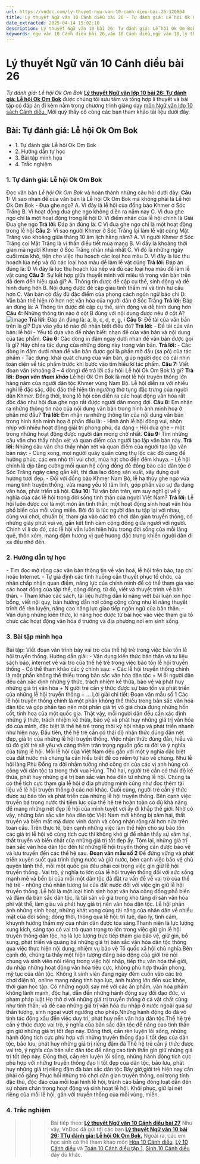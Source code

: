 ```yaml
---
url: https://vndoc.com/ly-thuyet-ngu-van-10-canh-dieu-bai-26-320864
title: Lý thuyết Ngữ văn 10 Cánh diều bài 26 - Tự đánh giá: Lễ hội Ok Om Bok - VnDoc.com
date_extracted: 2025-04-14 15:02:10
description: Lý thuyết Ngữ văn 10 bài 26: Tự đánh giá: Lễ hội Ok Om Bok sách Cánh diều được VnDoc sưu tầm và giới thiệu  để tham khảo chuẩn bị cho bài giảng học kì mới sắp tới đây của mình.
keywords: ngữ văn 10 Cánh diều bài 26,văn 10 Cánh diều,ngữ văn 10,lý thuyết văn 10 Cánh diều bài 26,kiến thức trọng tâm môn ngữ văn 10,lý thuyết ngữ văn 10 CD,ngữ văn lớp 10,ôn tập lý thuyết văn lớp 10,lý thuyết môn ngữ văn 10,lý thuyết văn 10 CD,bài Tự đánh giá: Lễ hội Ok Om Bok,trắc nghiệm ngữ văn 10 CD
---
```


# Lý thuyết Ngữ văn 10 Cánh diều bài 26
 _Tự đánh giá: Lễ hội Ok Om Bok_
**[Lý thuyết Ngữ văn lớp 10 bài 26: Tự đánh giá: Lễ hội Ok Om Bok](<https://vndoc.com/ly-thuyet-ngu-van-10-canh-dieu-bai-26-320864>)** được chúng tôi sưu tầm và tổng hợp lí thuyết và bài tập có đáp án đi kèm nằm trong chương trình giảng dạy [môn Ngữ văn lớp 10 sách Cánh diều. ](<https://vndoc.com/ngu-van-10-canh-dieu-tap1>)Mời quý thầy cô cùng các bạn tham khảo tài liệu dưới đây.
## Bài: Tự đánh giá: Lễ hội Ok Om Bok
  * 1\. Tự đánh giá: Lễ hội Ok Om Bok
  * 2\. Hướng dẫn tự học
  * 3\. Bài tập minh họa
  * 4\. Trắc nghiệm

### 1\. Tự đánh giá: Lễ hội Ok Om Bok
Đọc văn bản _Lễ hội Ok Om Bok_ và hoàn thành những câu hỏi dưới đây:
**Câu 1:** Vì sao nhan đề của văn bản là Lễ hội Ok Om Bok mà không phải là Lễ hội Ok Om Bok - Đua ghe ngo?
A. Vì đây là lễ hội của đồng bào Khmer ở Sóc Trăng
B. Vì hoạt động đua ghe ngo không diễn ra năm nay
C. Vì đua ghe ngo chỉ là một hoạt động trong lễ hội
D. Vì điểm nhấn của lễ hội chính là Giải Đua ghe ngo
**Trả lời:**
Đáp án đúng là: C
Vì đua ghe ngo chỉ là một hoạt động trong lễ hội
**Câu 2:** Vì sao người Khmer ở Sóc Trăng lại làm lễ vật cúng Mặt Trăng vào khoảng giữa tháng 10 âm lịch hằng năm?
A. Vì người Khmer ở Sóc Trăng coi Mặt Trăng là vị thần điều tiết mùa màng
B. Vì đấy là khoảng thời gian mà người Khmer ở Sóc Trăng nhàn nhã nhất
C. Vì đó là những ngày cuối mùa khô, tiện cho việc thu hoạch các loại hoa màu
D. Vì đây là lúc thu hoạch lúa nếp và đủ các loại hoa màu để làm lễ vật cúng
**Trả lời:**
Đáp án đúng là: D
Vì đây là lúc thu hoạch lúa nếp và đủ các loại hoa màu để làm lễ vật cúng
**Câu 3:** Sự kết hợp giữa thuyết minh với miêu tả trong văn bản trên đã đem đến hiệu quả gì?
A. Thông tin được đề cập cụ thể, sinh động và dễ hình dung hơn
B. Nội dung được đề cập giàu tính thẩm mĩ và tính hư cấu hơn
C. Văn bản có đầy đủ đặc điểm của phong cách ngôn ngữ báo chí
D. Văn bản thể hiện rõ hơn nét văn hóa của người dân ở Sóc Trăng
**Trả lời:**
Đáp án đúng là: A
Thông tin được đề cập cụ thể, sinh động và dễ hình dung hơn
**Câu 4:** Những thông tin nào ở cột B đúng với nội dung được nêu ở cột A?
![image](https://i.vdoc.vn/data/image/2024/05/26/bang-cau-4-Tu-danh-gia-Bai-4.jpg)
**Trả lời:**
Đáp án đúng là: a, b, c, d, e, g, i
**Câu 5:** Đề tài của văn bản trên là gì? Dựa vào yếu tố nào để nhận biết điều đó?
**Trả lời:**
\- Đề tài của văn bản: lễ hội
\- Yếu tố dựa vào để nhận biết: nhan đề của văn bản và nội dung của tác phẩm.
**Câu 6:** Các dòng in đậm ngay dưới nhan đề văn bản được gọi là gì? Hãy chỉ ra tác dụng của những dòng này trong văn bản.
**Trả lời:**
\- Các dòng in đậm dưới nhan đề văn bản được gọi là phần mở đầu \(sa pô\) của tác phẩm
\- Tác dụng: khái quát chung của văn bản, giúp người đọc có cái nhìn toàn diện về tác phẩm trước khi bước vào tìm hiểu kĩ tác phẩm.
**Câu 7:** Viết đoạn văn \(khoảng 3 – 4 dòng\) để trả lời câu hỏi: Lễ hội Ok Om Bok là gì?
**Trả lời:**
_**Đoạn văn tham khảo**_
Lễ hội Ok Om Bok là một lễ hội truyền thống lớn hàng năm của người dân tộc Khmer vùng Nam Bộ. Lễ hội diễn ra với nhiều nghi lễ đặc sắc, độc đáo thể hiện tín ngưỡng thờ tụng đặc trưng của người dân Khmer. Đồng thời, trong lễ hội còn diễn ra các hoạt động văn hóa rất độc đáo như hội đua ghe ngo rất được người dân mong đợi.
**Câu 8:** Em nhận ra những thông tin nào của nội dung văn bản trong hình ảnh minh hoạ ở phần mở đầu?
**Trả lời:**
Em nhận ra những thông tin của nội dung văn bản trong hình ảnh minh họa ở phần đầu là:
\- Hình ảnh lễ hội đông vui, nhộn nhịp với nhiều hoạt động giải trí phong phú, đa dạng
\- Hội đua ghe – một trong những hoạt động được người dân mong chờ nhất.
**Câu 9:** Tìm những câu văn cho thấy nhận xét và quan điểm của người tạo lập văn bản này.
**Trả lời:**
Những câu văn cho thấy nhận xét và quan điểm của người tạo lập văn bản này:
\- Cùng xong, mọi người quây quần cùng thụ lộc các đồ cúng để hưởng phúc, các em nhỏ thì vui chơi, múa hát cho đến đêm khuya.
\- Lễ hội chính là dịp tăng cường mối quan hệ cộng đồng để đồng bào các dân tộc ở Sóc Trăng ngày càng gắn kết, thi đua lao động sản xuất, xây dựng quê hương tươi đẹp.
\- Đối với đồng bào Khmer Nam Bộ, lễ hạ thủy ghe ngo vừa mang tính truyền thống, vừa mang yếu tố tâm linh, góp phần vào sự đa dạng văn hóa, phát triển xã hội.
**Câu 10:** Từ văn bản trên, em suy nghĩ gì về ý nghĩa của các lễ hội trong đời sống tinh thần của người Việt Nam?
**Trả lời:**
Lễ hội luôn được coi là một món ăn tinh thần, một hoạt động sinh hoạt văn hóa phổ biến của mỗi vùng miền. Bởi đó là lúc người dân tụ tập lại với nhau, cùng vui chơi, chuẩn bị, tham gia vào các trò chơi dân gian truyền thống, có những giây phút vui vẻ, gắn kết tình cảm cộng đồng giữa người với người. Chính vì lí do đó, các lễ hội vẫn luôn hiện hữu trong đời sống của mỗi làng quê, thôn xóm, mang đậm hương vị quê hương đặc trưng khiến người dân đi xa đều nhớ đến.
### 2\. Hướng dẫn tự học
\- Tìm đọc mở rộng các văn bản thông tin về văn hoá, lễ hội trên báo, tạp chí hoặc Internet.
\- Tự giả định các tình huống cần thuyết phục tổ chức, cá nhân chấp nhận quan điểm, năng lực của chính mình để có thể tham gia vào các hoạt động của tập thể, cộng đồng; từ đó, viết và thuyết trình về bản thân.
\- Tham khảo các sách, tài liệu hướng dẫn kĩ năng viết bài luận xin học bổng, viết nội quy, bản hướng dẫn nơi công cộng cũng như kĩ năng thuyết trình để rèn luyện, nâng cao năng lực giao tiếp ngôn ngữ của bản thân.
\- Vận dụng những kiến thức, kĩ năng học được từ bài học vào việc tham gia tổ chức các hoạt động văn hóa ở trường và địa phương nơi em sinh sống.
### 3\. Bài tập minh họa
Bài tập: Viết đoạn văn trình bày vai trò của thế hệ trẻ trong việc bảo tồn lễ hội truyền thống.
Hướng dẫn giải:
\- Vận dụng kiến thức bản thân và tư liệu sách báo, internet về vai trò của thế hệ trẻ trong việc bảo tồn lễ hội truyền thống
\- Có thể tham khảo các ý chính sau:
\+ Các lễ hội truyền thống chính là một phần không thể thiếu trong bản sắc văn hóa dân tộc
\+ M ỗi người dân đều cần xác định những ý thức, trách nhiệm kế thừa, bảo vệ và phát huy những giá trị văn hóa
\+ N gười trẻ cần ý thức được sự bảo tồn và phát triển của những lễ hội truyền thống
\+ ...
Lời giải chi tiết:
Đoạn văn mẫu số 1
Các lễ hội truyền thống chính là một phần không thể thiếu trong bản sắc văn hóa dân tộc và góp phần tạo nên một phần giá trị vô giá chứa đựng những hồn cốt, tinh hoa của một quốc gia. Thật vậy, mỗi người dân đều cần xác định những ý thức, trách nhiệm kế thừa, bảo vệ và phát huy những giá trị văn hóa đó của mình, đặc biệt là thế hệ trẻ trong thời kỳ hội nhập và phát triển nhanh như hiện nay. Đầu tiên, thế hệ trẻ cần có thái độ nhận thức đúng đắn nét đẹp, giá trị của những lễ hội truyền thống. Việc nhận thức đúng đắn, hiểu và từ đó giới trẻ sẽ yêu và càng thêm trân trọng nguồn gốc ra đời và ý nghĩa của từng lễ hội. Mỗi lễ hội của Việt Nam đều gắn với một ý nghĩa đặc biệt của đất nước mà chúng ta cần hiểu biết để có niềm tự hào về chúng. Như lễ hội làng Phù Đổng ra đời nhằm tưởng nhớ công ơn của các vị anh hùng có công với dân tộc ta trong thời vua Hùng. Thứ hai, người trẻ cần có thái độ kế thừa, phát huy những giá trị bản sắc văn hóa đến từ những lễ hội. Chúng ta có thể tích cực tham gia lễ hội ở địa phương mình cũng như đọc thêm tài liệu về lễ hội truyền thống ở các nơi khác. Cuối cùng, người trẻ cần ý thức được sự bảo tồn và phát triển của những lễ hội truyền thống. Bên cạnh việc truyền bá trong nước thì tiềm lực của thế hệ trẻ hoàn toàn có đủ khả năng để mang những nét đẹp lễ hội của mình tuyệt vời ấy đi khắp thế giới. Nhờ có vậy, những bản sắc văn hóa dân tộc Việt Nam mới không bị xâm hại, thất truyền và biến mất mà được vinh danh và công nhận rộng rãi hơn nữa trên toàn cầu. Trên thực tế, bên cạnh những việc làm thể hiện cho sự bảo tồn các giá trị lễ hội vô cùng tích cực thì không khó gì để nhận thấy sự xâm hại, thất truyền và biến chất của những giá trị tốt đẹp ấy. Tóm lại, những giá trị bản sắc văn hóa dân tộc đến từ những lễ hội truyền thống cần được bảo vệ và lưu truyền đến các thế hệ sau.
**Đoạn văn mẫu số 2**
Để đứng vững và phát triển xuyên suốt quá trình dựng nước và giữ nước, bên cạnh việc bảo vệ chủ quyền lãnh thổ, mỗi một quốc gia đều phải coi trọng việc gìn giữ lễ hội truyền thống . Vai trò, ý nghĩa to lớn của lễ hội truyền thống đối với sức sống mạnh mẽ và bền bỉ của mỗi một dân tộc đã đặt ra vấn đề về vai trò của thế hệ trẻ - những chủ nhân tương lai của đất nước đối với việc gìn giữ lễ hội truyền thống .Lễ hội là một loại hình sinh hoạt văn hóa cộng đồng phổ biến và đậm đà bản sắc dân tộc, là tài sản vô giá trong kho tàng di sản văn hóa phi vật thể, làm giàu và phát huy giá trị nền văn hóa dân tộc. Lễ hội phản ánh những sinh hoạt, những khát vọng cùng tài năng của nhân dân về nhiều mặt của đời sống; đồng thời, thông qua lễ hội: trí tuệ, đạo lý, tình cảm, khuynh hướng thẩm mỹ của nhân dân được tỏa sáng.Thanh niên là lực lượng xung kích, sáng tạo có vai trò quan trọng to lớn trong việc giữ gìn lễ hội truyền thống dân tộc, họ là lực lượng trực tiếp tham gia bảo vệ, giữ gìn, bổ sung, phát triển và quảng bá những giá trị bản sắc văn hóa dân tộc thông qua việc thực hiện nội dung, nhiệm vụ bảo vệ Tổ quốc xã hội chủ nghĩa.Bên cạnh đó, chúng ta thấy một hiện tượng đáng báo động của giới trẻ nói chung và sinh viên nói riêng trong việc hội nhập, tiếp thu văn hóa thế giới, du nhập những hoạt động văn hóa tiêu cực, không phù hợp thuần phong, mỹ tục của dân tộc. Không ít sinh viên đang ngày đêm cuốn vào các trò chơi điện tử, online mang nặng tính bạo lực, ảnh hưởng lớn đến sức khỏe, thời gian học tập. Có những người say mê với các ấn phẩm, văn hóa phẩm không lành mạnh, độc hại, dẫn đến những hành động suy đồi đạo đức, vi phạm pháp luật.Họ thờ ơ với những giá trị truyền thống ở cả vật chất cũng như tinh thần; và đề cao những giá trị văn hóa du nhập ở nước ngoài qua sự thần tượng, sính ngoại vượt ngưỡng cho phép.Những hành động đó đã vô tình tác động xấu đến việc duy trì, phát huy nền văn hóa dân tộc.Thế hệ trẻ cần ý thức được vai trò, ý nghĩa của bản sắc dân tộc để nâng cao tinh thần gìn giữ những giá trị tốt đẹp này. Đồng thời, cần rèn luyện lối sống, những hành động tích cực phù hợp với những truyền thống đạo lí tốt đẹp của dân tộc, bảo lưu, phát huy những giá trị riêng đậm đà Thế hệ trẻ cần ý thức được vai trò, ý nghĩa của bản sắc dân tộc để nâng cao tinh thần gìn giữ những giá trị tốt đẹp này. Đồng thời, cần rèn luyện lối sống, những hành động tích cực phù hợp với những truyền thống đạo lí tốt đẹp của dân tộc, bảo lưu, phát huy những giá trị riêng đậm đà bản sắc dân tộc.Bây giờ,giới trẻ hiện nay cần phải cố gắng Phục hồi những trò chơi dân gian truyền thống, coi trọng tính đặc thù, độc đáo của mỗi loại hình lễ hội, tránh cào bằng đồng loạt dẫn đến sự nhàm chán trong hoạt động và sinh hoạt lễ hội. Khôi phục, giữ lại nét riêng của mỗi lễ hội, gắn với truyền thống của mỗi vùng, miền.
### 4\. Trắc nghiệm
>>> Bài tiếp theo: [**Lý thuyết Ngữ văn 10 Cánh diều bài 27**](<https://vndoc.com/ly-thuyet-ngu-van-10-canh-dieu-bai-27-320865>)
Như vậy, VnDoc đã gửi tới các bạn **[Lý thuyết Ngữ văn 10 bài 26: TTự đánh giá: Lễ hội Ok Om Bok.](<https://vndoc.com/ly-thuyet-ngu-van-10-canh-dieu-bai-26-320864>)** Ngoài ra, các em học sinh có thể tham khảo môn [Hóa 10 Cánh diều](<https://vndoc.com/hoa-10-canh-dieu>), [Lý 10 Cánh diều](<https://vndoc.com/vat-ly-10-canh-dieu>) và [Toán 10 Cánh diều tập 1](<https://vndoc.com/toan-10-canh-dieu-tap1>), [Sinh 10 Cánh diều](<https://vndoc.com/sinh-hoc-10-canh-dieu>) đầy đủ khác.

